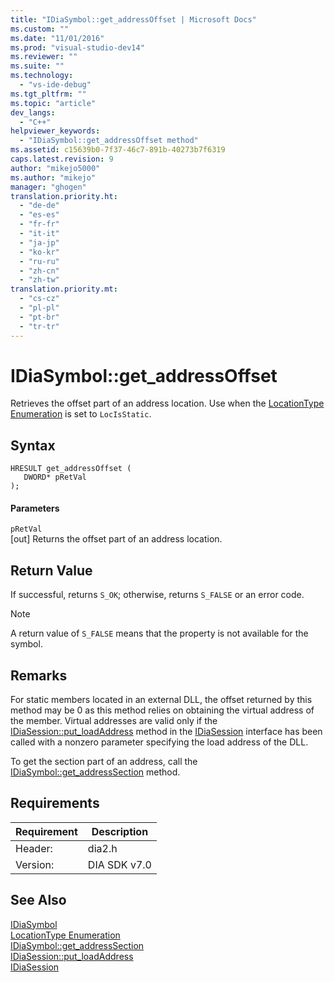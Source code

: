 ```yaml
---
title: "IDiaSymbol::get_addressOffset | Microsoft Docs"
ms.custom: ""
ms.date: "11/01/2016"
ms.prod: "visual-studio-dev14"
ms.reviewer: ""
ms.suite: ""
ms.technology: 
  - "vs-ide-debug"
ms.tgt_pltfrm: ""
ms.topic: "article"
dev_langs: 
  - "C++"
helpviewer_keywords: 
  - "IDiaSymbol::get_addressOffset method"
ms.assetid: c15639b0-7f37-46c7-891b-40273b7f6319
caps.latest.revision: 9
author: "mikejo5000"
ms.author: "mikejo"
manager: "ghogen"
translation.priority.ht: 
  - "de-de"
  - "es-es"
  - "fr-fr"
  - "it-it"
  - "ja-jp"
  - "ko-kr"
  - "ru-ru"
  - "zh-cn"
  - "zh-tw"
translation.priority.mt: 
  - "cs-cz"
  - "pl-pl"
  - "pt-br"
  - "tr-tr"
---
```

# IDiaSymbol::get_addressOffset
Retrieves the offset part of an address location. Use when the [LocationType Enumeration](../../debugger/debug-interface-access/locationtype.md) is set to `LocIsStatic`.  
  
## Syntax  
  
```cpp#  
HRESULT get_addressOffset (   
   DWORD* pRetVal  
);  
```  
  
#### Parameters  
 `pRetVal`  
 [out] Returns the offset part of an address location.  
  
## Return Value  
 If successful, returns `S_OK`; otherwise, returns `S_FALSE` or an error code.  
  
> [!NOTE]
>  A return value of `S_FALSE` means that the property is not available for the symbol.  
  
## Remarks  
 For static members located in an external DLL, the offset returned by this method may be 0 as this method relies on obtaining the virtual address of the member. Virtual addresses are valid only if the [IDiaSession::put_loadAddress](../../debugger/debug-interface-access/idiasession-put-loadaddress.md) method in the [IDiaSession](../../debugger/debug-interface-access/idiasession.md) interface has been called with a nonzero parameter specifying the load address of the DLL.  
  
 To get the section part of an address, call the [IDiaSymbol::get_addressSection](../../debugger/debug-interface-access/idiasymbol-get-addresssection.md) method.  
  
## Requirements  
  
|Requirement|Description|  
|-----------------|-----------------|  
|Header:|dia2.h|  
|Version:|DIA SDK v7.0|  
  
## See Also  
 [IDiaSymbol](../../debugger/debug-interface-access/idiasymbol.md)   
 [LocationType Enumeration](../../debugger/debug-interface-access/locationtype.md)   
 [IDiaSymbol::get_addressSection](../../debugger/debug-interface-access/idiasymbol-get-addresssection.md)   
 [IDiaSession::put_loadAddress](../../debugger/debug-interface-access/idiasession-put-loadaddress.md)   
 [IDiaSession](../../debugger/debug-interface-access/idiasession.md)